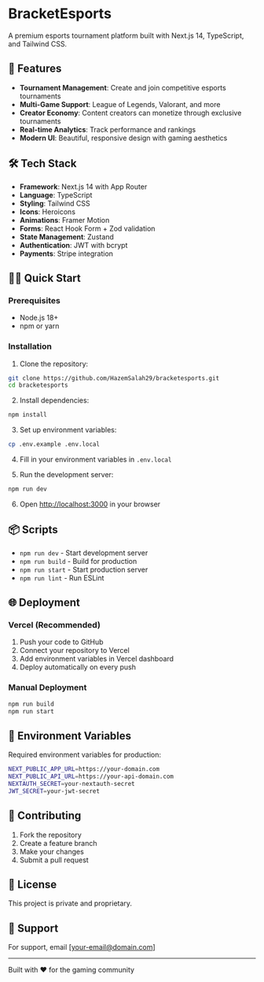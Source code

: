 # BracketEsports

A premium esports tournament platform built with Next.js 14, TypeScript, and Tailwind CSS.

## 🚀 Features

- **Tournament Management**: Create and join competitive esports tournaments
- **Multi-Game Support**: League of Legends, Valorant, and more
- **Creator Economy**: Content creators can monetize through exclusive tournaments
- **Real-time Analytics**: Track performance and rankings
- **Modern UI**: Beautiful, responsive design with gaming aesthetics

## 🛠️ Tech Stack

- **Framework**: Next.js 14 with App Router
- **Language**: TypeScript
- **Styling**: Tailwind CSS
- **Icons**: Heroicons
- **Animations**: Framer Motion
- **Forms**: React Hook Form + Zod validation
- **State Management**: Zustand
- **Authentication**: JWT with bcrypt
- **Payments**: Stripe integration

## 🏃‍♂️ Quick Start

### Prerequisites
- Node.js 18+
- npm or yarn

### Installation

1. Clone the repository:
```bash
git clone https://github.com/HazemSalah29/bracketesports.git
cd bracketesports
```

2. Install dependencies:
```bash
npm install
```

3. Set up environment variables:
```bash
cp .env.example .env.local
```

4. Fill in your environment variables in `.env.local`

5. Run the development server:
```bash
npm run dev
```

6. Open [http://localhost:3000](http://localhost:3000) in your browser

## 📦 Scripts

- `npm run dev` - Start development server
- `npm run build` - Build for production
- `npm run start` - Start production server
- `npm run lint` - Run ESLint

## 🌐 Deployment

### Vercel (Recommended)

1. Push your code to GitHub
2. Connect your repository to Vercel
3. Add environment variables in Vercel dashboard
4. Deploy automatically on every push

### Manual Deployment

```bash
npm run build
npm run start
```

## 🔧 Environment Variables

Required environment variables for production:

```bash
NEXT_PUBLIC_APP_URL=https://your-domain.com
NEXT_PUBLIC_API_URL=https://your-api-domain.com
NEXTAUTH_SECRET=your-nextauth-secret
JWT_SECRET=your-jwt-secret
```

## 🤝 Contributing

1. Fork the repository
2. Create a feature branch
3. Make your changes
4. Submit a pull request

## 📝 License

This project is private and proprietary.

## 📧 Support

For support, email [your-email@domain.com]

---

Built with ❤️ for the gaming community
